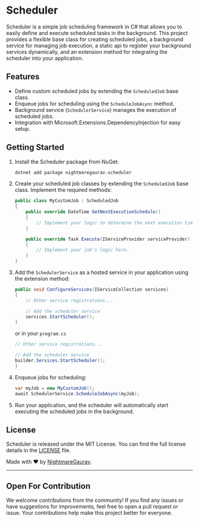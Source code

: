 # Scheduler

Scheduler is a simple job scheduling framework in C# that allows you to easily define and execute scheduled tasks in the background. This project provides a flexible base class for creating scheduled jobs, a background service for managing job execution, a static api to register your background services dynamically, and an extension method for integrating the scheduler into your application.

## Features

- Define custom scheduled jobs by extending the `ScheduledJob` base class.
- Enqueue jobs for scheduling using the `ScheduleJobAsync` method.
- Background service (`SchedulerService`) manages the execution of scheduled jobs.
- Integration with Microsoft.Extensions.DependencyInjection for easy setup.

## Getting Started

1. Install the Scheduler package from NuGet:

   ```bash
   dotnet add package nightmaregaurav.scheduler
   ```

2. Create your scheduled job classes by extending the `ScheduledJob` base class. Implement the required methods:

   ```csharp
   public class MyCustomJob : ScheduledJob
   {
       public override DateTime GetNextExecutionSchedule()
       {
           // Implement your logic to determine the next execution time.
       }

       public override Task Execute(IServiceProvider serviceProvider)
       {
           // Implement your job's logic here.
       }
   }
   ```

3. Add the `SchedulerService` as a hosted service in your application using the extension method:

   ```csharp
   public void ConfigureServices(IServiceCollection services)
   {
       // Other service registrations...

       // Add the scheduler service
       services.StartScheduler();
   }
   ```
   or in your `program.cs`

   ```csharp
   // Other service registrations...

   // Add the scheduler service
   builder.Services.StartScheduler();
   }
   ```

4. Enqueue jobs for scheduling:

   ```csharp
   var myJob = new MyCustomJob();
   await SchedulerService.ScheduleJobAsync(myJob);
   ```

5. Run your application, and the scheduler will automatically start executing the scheduled jobs in the background.

## License

Scheduler is released under the MIT License. You can find the full license details in the [LICENSE](LICENSE) file.

Made with ❤️ by [NightmareGaurav](https://github.com/nightmaregaurav).

---
Open For Contribution
---
We welcome contributions from the community! If you find any issues or have suggestions for improvements, feel free to open a pull request or issue. Your contributions help make this project better for everyone.
